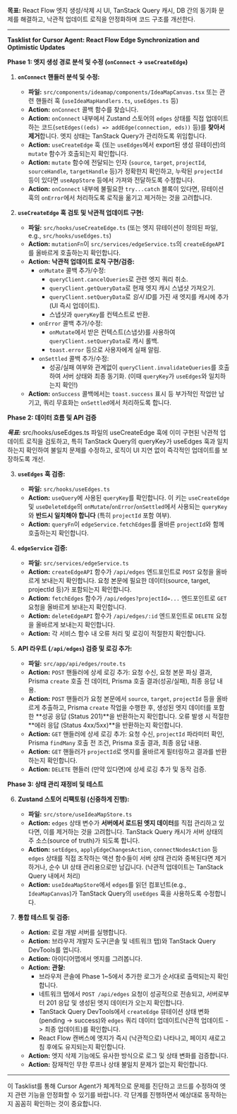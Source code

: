**목표:** React Flow 엣지 생성/삭제 시 UI, TanStack Query 캐시, DB 간의 동기화 문제를 해결하고, 낙관적 업데이트 로직을 안정화하며 코드 구조를 개선한다.

---

**Tasklist for Cursor Agent: React Flow Edge Synchronization and Optimistic Updates**

**Phase 1: 엣지 생성 경로 분석 및 수정 (`onConnect` -> `useCreateEdge`)**

1.  **`onConnect` 핸들러 분석 및 수정:**
    *   **파일:** `src/components/ideamap/components/IdeaMapCanvas.tsx` 또는 관련 핸들러 훅 (`useIdeaMapHandlers.ts`, `useEdges.ts` 등)
    *   **Action:** `onConnect` 콜백 함수를 찾습니다.
    *   **Action:** `onConnect` 내부에서 Zustand 스토어의 `edges` 상태를 직접 업데이트하는 코드(`setEdges((eds) => addEdge(connection, eds))` 등)를 **찾아서 제거**합니다. 엣지 상태는 TanStack Query가 관리하도록 위임합니다.
    *   **Action:** `useCreateEdge` 훅 (또는 `useEdges`에서 export된 생성 뮤테이션)의 `mutate` 함수가 호출되는지 확인합니다.
    *   **Action:** `mutate` 함수에 전달되는 인자 (`source`, `target`, `projectId`, `sourceHandle`, `targetHandle` 등)가 정확한지 확인하고, 누락된 `projectId` 등이 있다면 `useAppStore` 등에서 가져와 전달하도록 수정합니다.
    *   **Action:** `onConnect` 내부에 불필요한 `try...catch` 블록이 있다면, 뮤테이션 훅의 `onError`에서 처리하도록 로직을 옮기고 제거하는 것을 고려합니다.

2.  **`useCreateEdge` 훅 검토 및 낙관적 업데이트 구현:**
    *   **파일:** `src/hooks/useCreateEdge.ts` (또는 엣지 뮤테이션이 정의된 파일, e.g., `src/hooks/useEdges.ts`)
    *   **Action:** `mutationFn`이 `src/services/edgeService.ts`의 `createEdgeAPI`를 올바르게 호출하는지 확인합니다.
    *   **Action:** **낙관적 업데이트 로직 구현/검증:**
        *   `onMutate` 콜백 추가/수정:
            *   `queryClient.cancelQueries`로 관련 엣지 쿼리 취소.
            *   `queryClient.getQueryData`로 현재 엣지 캐시 스냅샷 가져오기.
            *   `queryClient.setQueryData`로 *임시 ID*를 가진 새 엣지를 캐시에 추가 (UI 즉시 업데이트).
            *   스냅샷과 `queryKey`를 컨텍스트로 반환.
        *   `onError` 콜백 추가/수정:
            *   `onMutate`에서 받은 컨텍스트(스냅샷)를 사용하여 `queryClient.setQueryData`로 캐시 롤백.
            *   `toast.error` 등으로 사용자에게 실패 알림.
        *   `onSettled` 콜백 추가/수정:
            *   성공/실패 여부와 관계없이 `queryClient.invalidateQueries`를 호출하여 서버 상태와 최종 동기화. (이때 `queryKey`가 `useEdges`와 일치하는지 확인!)
    *   **Action:** `onSuccess` 콜백에서는 `toast.success` 표시 등 부가적인 작업만 남기고, 쿼리 무효화는 `onSettled`에서 처리하도록 합니다.

**Phase 2: 데이터 흐름 및 API 검증**

***목표:*** src/hooks/useEdges.ts 파일의 useCreateEdge 훅에 이미 구현된 낙관적 업데이트 로직을 검토하고, 특히 TanStack Query의 queryKey가 useEdges 훅과 일치하는지 확인하여 불일치 문제를 수정하고, 로직이 UI 지연 없이 즉각적인 업데이트를 보장하도록 개선.

3.  **`useEdges` 훅 검증:**
    *   **파일:** `src/hooks/useEdges.ts`
    *   **Action:** `useQuery`에 사용된 `queryKey`를 확인합니다. 이 키는 `useCreateEdge` 및 `useDeleteEdge`의 `onMutate`/`onError`/`onSettled`에서 사용되는 `queryKey`와 **반드시 일치해야 합니다** (특히 `projectId` 포함 여부).
    *   **Action:** `queryFn`이 `edgeService.fetchEdges`를 올바른 `projectId`와 함께 호출하는지 확인합니다.

4.  **`edgeService` 검증:**
    *   **파일:** `src/services/edgeService.ts`
    *   **Action:** `createEdgeAPI` 함수가 `/api/edges` 엔드포인트로 `POST` 요청을 올바르게 보내는지 확인합니다. 요청 본문에 필요한 데이터(source, target, projectId 등)가 포함되는지 확인합니다.
    *   **Action:** `fetchEdges` 함수가 `/api/edges?projectId=...` 엔드포인트로 `GET` 요청을 올바르게 보내는지 확인합니다.
    *   **Action:** `deleteEdgeAPI` 함수가 `/api/edges/:id` 엔드포인트로 `DELETE` 요청을 올바르게 보내는지 확인합니다.
    *   **Action:** 각 서비스 함수 내 오류 처리 및 로깅이 적절한지 확인합니다.

5.  **API 라우트 (`/api/edges`) 검증 및 로깅 추가:**
    *   **파일:** `src/app/api/edges/route.ts`
    *   **Action:** `POST` 핸들러에 상세 로깅 추가: 요청 수신, 요청 본문 파싱 결과, Prisma `create` 호출 전 데이터, Prisma 호출 결과(성공/실패), 최종 응답 내용.
    *   **Action:** `POST` 핸들러가 요청 본문에서 `source`, `target`, `projectId` 등을 올바르게 추출하고, Prisma `create` 작업을 수행한 후, 생성된 엣지 데이터를 포함한 **성공 응답 (Status 201)**을 반환하는지 확인합니다. 오류 발생 시 적절한 **에러 응답 (Status 4xx/5xx)**을 반환하는지 확인합니다.
    *   **Action:** `GET` 핸들러에 상세 로깅 추가: 요청 수신, `projectId` 파라미터 확인, Prisma `findMany` 호출 전 조건, Prisma 호출 결과, 최종 응답 내용.
    *   **Action:** `GET` 핸들러가 `projectId`로 엣지를 올바르게 필터링하고 결과를 반환하는지 확인합니다.
    *   **Action:** `DELETE` 핸들러 (만약 있다면)에 상세 로깅 추가 및 동작 검증.

**Phase 3: 상태 관리 재정비 및 테스트**

6.  **Zustand 스토어 리팩토링 (신중하게 진행):**
    *   **파일:** `src/store/useIdeaMapStore.ts`
    *   **Action:** `edges` 상태 변수가 **서버에서 로드된 엣지 데이터**를 직접 관리하고 있다면, 이를 제거하는 것을 고려합니다. TanStack Query 캐시가 서버 상태의 주 소스(source of truth)가 되도록 합니다.
    *   **Action:** `setEdges`, `applyEdgeChangesAction`, `connectNodesAction` 등 `edges` 상태를 직접 조작하는 액션 함수들이 서버 상태 관리와 중복된다면 제거하거나, 순수 UI 상태 관리용으로만 남깁니다. (낙관적 업데이트는 TanStack Query 내에서 처리)
    *   **Action:** `useIdeaMapStore`에서 `edges`를 읽던 컴포넌트(e.g., `IdeaMapCanvas`)가 TanStack Query의 `useEdges` 훅을 사용하도록 수정합니다.

7.  **통합 테스트 및 검증:**
    *   **Action:** 로컬 개발 서버를 실행합니다.
    *   **Action:** 브라우저 개발자 도구(콘솔 및 네트워크 탭)와 TanStack Query DevTools를 엽니다.
    *   **Action:** 아이디어맵에서 엣지를 그려봅니다.
    *   **Action:** **관찰:**
        *   브라우저 콘솔에 Phase 1~5에서 추가한 로그가 순서대로 출력되는지 확인합니다.
        *   네트워크 탭에서 `POST /api/edges` 요청이 성공적으로 전송되고, 서버로부터 201 응답 및 생성된 엣지 데이터가 오는지 확인합니다.
        *   TanStack Query DevTools에서 `createEdge` 뮤테이션 상태 변화(pending -> success)와 `edges` 쿼리 데이터 업데이트(낙관적 업데이트 -> 최종 업데이트)를 확인합니다.
        *   React Flow 캔버스에 엣지가 즉시 (낙관적으로) 나타나고, 페이지 새로고침 후에도 유지되는지 확인합니다.
    *   **Action:** 엣지 삭제 기능에도 유사한 방식으로 로그 및 상태 변화를 검증합니다.
    *   **Action:** 잠재적인 무한 루프나 상태 불일치 문제가 없는지 확인합니다.

---

이 Tasklist를 통해 Cursor Agent가 체계적으로 문제를 진단하고 코드를 수정하여 엣지 관련 기능을 안정화할 수 있기를 바랍니다. 각 단계를 진행하면서 예상대로 동작하는지 꼼꼼히 확인하는 것이 중요합니다.